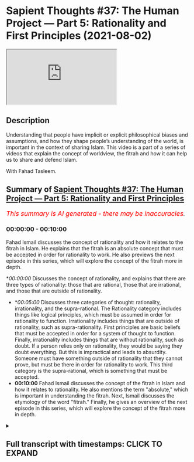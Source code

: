 # Sapient Thoughts #37: The Human Project — Part 5: Rationality and First Principles (2021-08-02)

<iframe loading='lazy' allow='autoplay' src='https://www.youtube.com/embed/KEWB4pjQFOg'></iframe>

## Description

Understanding that people have implicit or explicit philosophical biases and assumptions, and how they shape people’s understanding of the world, is important in the context of sharing Islam. This video is a part of a series of videos that explain the concept of worldview, the fitrah and how it can help us to share and defend Islam.

With Fahad Tasleem.

## Summary of [Sapient Thoughts #37: The Human Project — Part 5: Rationality and First Principles](https://www.youtube.com/watch?v=KEWB4pjQFOg)


*<span style="color:red; font-size:125%">This summary is AI generated - there may be inaccuracies</span>. [](/)*

### <a onclick="modifyYTiframeseektime('0')">00:00:00</a> - <a onclick="modifyYTiframeseektime('600')">00:10:00</a>

 Fahad Ismail discusses the concept of rationality and how it relates to the fitrah in Islam. He explains that the fitrah is an absolute concept that must be accepted in order for rationality to work. He also previews the next episode in this series, which will explore the concept of the fitrah more in depth.

**<a onclick="modifyYTiframeseektime('0')">00:00:00</a>* Discusses the concept of rationality, and explains that there are three types of rationality: those that are rational, those that are irrational, and those that are outside of rationality.
* **<a onclick="modifyYTiframeseektime('300')">00:05:00</a>* Discusses three categories of thought: rationality, irrationality, and the supra-rational. The Rationality category includes things like logical principles, which must be assumed in order for rationality to function. Irrationality includes things that are outside of rationality, such as supra-rationality. First principles are basic beliefs that must be accepted in order for a system of thought to function. Finally, irrationality includes things that are without rationality, such as doubt. If a person relies only on rationality, they would be saying they doubt everything. But this is impractical and leads to absurdity. Someone must have something outside of rationality that they cannot prove, but must be there in order for rationality to work. This third category is the supra-rational, which is something that must be accepted.
* **<a onclick="modifyYTiframeseektime('600')">00:10:00</a>**  Fahad Ismail discusses the concept of the fitrah in Islam and how it relates to rationality. He also mentions the term "absolute," which is important in understanding the fitrah. Next, Ismail discusses the etymology of the word "fitrah." Finally, he gives an overview of the next episode in this series, which will explore the concept of the fitrah more in depth.

<details><summary><h2>Full transcript with timestamps: CLICK TO EXPAND</h2></summary>

<a onclick="modifyYTiframeseektime('2')">0:00:02</a> [Music]  
<a onclick="modifyYTiframeseektime('14')">0:00:14</a> assalamualaikum  
<a onclick="modifyYTiframeseektime('16')">0:00:16</a> welcome to another episode of sapient  
<a onclick="modifyYTiframeseektime('18')">0:00:18</a> thoughts where we discuss theo  
<a onclick="modifyYTiframeseektime('20')">0:00:20</a> philosophical issues  
<a onclick="modifyYTiframeseektime('21')">0:00:21</a> where we give replies and answers to  
<a onclick="modifyYTiframeseektime('23')">0:00:23</a> contentions about islam  
<a onclick="modifyYTiframeseektime('25')">0:00:25</a> and where we provide a robust clear  
<a onclick="modifyYTiframeseektime('28')">0:00:28</a> unequivocal strong case  
<a onclick="modifyYTiframeseektime('31')">0:00:31</a> for the veracity of islam so in this  
<a onclick="modifyYTiframeseektime('34')">0:00:34</a> particular episode we are continuing  
<a onclick="modifyYTiframeseektime('36')">0:00:36</a> on this series that is related to or  
<a onclick="modifyYTiframeseektime('39')">0:00:39</a> talking about  
<a onclick="modifyYTiframeseektime('40')">0:00:40</a> world views and the fitra and up to this  
<a onclick="modifyYTiframeseektime('44')">0:00:44</a> point we have had a  
<a onclick="modifyYTiframeseektime('45')">0:00:45</a> quite a long extensive discussion about  
<a onclick="modifyYTiframeseektime('48')">0:00:48</a> world views  
<a onclick="modifyYTiframeseektime('49')">0:00:49</a> and we talked about its definition we  
<a onclick="modifyYTiframeseektime('51')">0:00:51</a> talked about you know the fact that  
<a onclick="modifyYTiframeseektime('52')">0:00:52</a> everyone has a world view  
<a onclick="modifyYTiframeseektime('54')">0:00:54</a> the implications of one's world view in  
<a onclick="modifyYTiframeseektime('56')">0:00:56</a> terms of you know one's opinions about  
<a onclick="modifyYTiframeseektime('58')">0:00:58</a> various things  
<a onclick="modifyYTiframeseektime('59')">0:00:59</a> answers to questions abortion euthanasia  
<a onclick="modifyYTiframeseektime('61')">0:01:01</a> whatever it might be  
<a onclick="modifyYTiframeseektime('62')">0:01:02</a> we talk about we talked about the main  
<a onclick="modifyYTiframeseektime('64')">0:01:04</a> components of a world view  
<a onclick="modifyYTiframeseektime('66')">0:01:06</a> everything from ontology and theology  
<a onclick="modifyYTiframeseektime('68')">0:01:08</a> all the way down to  
<a onclick="modifyYTiframeseektime('69')">0:01:09</a> aesthetics how one understands beauty or  
<a onclick="modifyYTiframeseektime('71')">0:01:11</a> what other results  
<a onclick="modifyYTiframeseektime('73')">0:01:13</a> a one's world view upon beauty  
<a onclick="modifyYTiframeseektime('76')">0:01:16</a> and so we also did a comparison  
<a onclick="modifyYTiframeseektime('79')">0:01:19</a> of the islamic worldview with the modern  
<a onclick="modifyYTiframeseektime('81')">0:01:21</a> world view and we spoke about that  
<a onclick="modifyYTiframeseektime('83')">0:01:23</a> extensively and in the last episode  
<a onclick="modifyYTiframeseektime('85')">0:01:25</a> we had ended off with the idea that  
<a onclick="modifyYTiframeseektime('88')">0:01:28</a> every world view  
<a onclick="modifyYTiframeseektime('90')">0:01:30</a> has axioms every worldview has basic  
<a onclick="modifyYTiframeseektime('93')">0:01:33</a> beliefs  
<a onclick="modifyYTiframeseektime('95')">0:01:35</a> now from that point someone may come now  
<a onclick="modifyYTiframeseektime('99')">0:01:39</a> especially if they understand a world  
<a onclick="modifyYTiframeseektime('101')">0:01:41</a> view or if they're  
<a onclick="modifyYTiframeseektime('102')">0:01:42</a> if they claim that they are coming from  
<a onclick="modifyYTiframeseektime('105')">0:01:45</a> a modern world view or a  
<a onclick="modifyYTiframeseektime('107')">0:01:47</a> you know or a scientific world view  
<a onclick="modifyYTiframeseektime('110')">0:01:50</a> whatever it might be  
<a onclick="modifyYTiframeseektime('111')">0:01:51</a> they may make a certain claim they may  
<a onclick="modifyYTiframeseektime('112')">0:01:52</a> say look my  
<a onclick="modifyYTiframeseektime('114')">0:01:54</a> world view the world view that i adopt  
<a onclick="modifyYTiframeseektime('117')">0:01:57</a> is based upon  
<a onclick="modifyYTiframeseektime('119')">0:01:59</a> rationality and not fairy tales because  
<a onclick="modifyYTiframeseektime('122')">0:02:02</a> you have a religion you believe in a  
<a onclick="modifyYTiframeseektime('124')">0:02:04</a> supernatural  
<a onclick="modifyYTiframeseektime('125')">0:02:05</a> you believe in a supernatural reality  
<a onclick="modifyYTiframeseektime('127')">0:02:07</a> you believe in a god and so on and so  
<a onclick="modifyYTiframeseektime('129')">0:02:09</a> forth with all of these  
<a onclick="modifyYTiframeseektime('130')">0:02:10</a> you know things my role my worldview is  
<a onclick="modifyYTiframeseektime('133')">0:02:13</a> based on rationality unlike your  
<a onclick="modifyYTiframeseektime('134')">0:02:14</a> worldview which is based on  
<a onclick="modifyYTiframeseektime('136')">0:02:16</a> just fairy tales now it's interesting  
<a onclick="modifyYTiframeseektime('138')">0:02:18</a> contention  
<a onclick="modifyYTiframeseektime('139')">0:02:19</a> but it's very important to now if that's  
<a onclick="modifyYTiframeseektime('141')">0:02:21</a> the claim that my world views based on  
<a onclick="modifyYTiframeseektime('143')">0:02:23</a> rationality  
<a onclick="modifyYTiframeseektime('144')">0:02:24</a> to break this down a little further and  
<a onclick="modifyYTiframeseektime('146')">0:02:26</a> understand  
<a onclick="modifyYTiframeseektime('148')">0:02:28</a> rationality and its limits and to  
<a onclick="modifyYTiframeseektime('150')">0:02:30</a> understand rationality in a broader  
<a onclick="modifyYTiframeseektime('152')">0:02:32</a> perspective where we incorporate the  
<a onclick="modifyYTiframeseektime('154')">0:02:34</a> idea of axioms  
<a onclick="modifyYTiframeseektime('155')">0:02:35</a> to truly understand what rationality is  
<a onclick="modifyYTiframeseektime('159')">0:02:39</a> what are its limits and you know how do  
<a onclick="modifyYTiframeseektime('161')">0:02:41</a> we move forward in this area so  
<a onclick="modifyYTiframeseektime('163')">0:02:43</a> most people when they think of  
<a onclick="modifyYTiframeseektime('166')">0:02:46</a> rationality  
<a onclick="modifyYTiframeseektime('167')">0:02:47</a> and perhaps if they haven't thought  
<a onclick="modifyYTiframeseektime('168')">0:02:48</a> about it too deeply they basically  
<a onclick="modifyYTiframeseektime('171')">0:02:51</a> bifurcate rationality in the sense that  
<a onclick="modifyYTiframeseektime('173')">0:02:53</a> they say there are things that are  
<a onclick="modifyYTiframeseektime('174')">0:02:54</a> rational  
<a onclick="modifyYTiframeseektime('175')">0:02:55</a> and there are things that are irrational  
<a onclick="modifyYTiframeseektime('177')">0:02:57</a> so a simple rational statement is  
<a onclick="modifyYTiframeseektime('179')">0:02:59</a> i am fahad an irrational statement is  
<a onclick="modifyYTiframeseektime('182')">0:03:02</a> if i said i am a married bachelor  
<a onclick="modifyYTiframeseektime('186')">0:03:06</a> now simple rational statements pretty  
<a onclick="modifyYTiframeseektime('188')">0:03:08</a> straightforward it's logical  
<a onclick="modifyYTiframeseektime('190')">0:03:10</a> an irrational statement like i am a  
<a onclick="modifyYTiframeseektime('191')">0:03:11</a> married bachelor well it's illogical  
<a onclick="modifyYTiframeseektime('194')">0:03:14</a> why well because someone who is a  
<a onclick="modifyYTiframeseektime('196')">0:03:16</a> bachelor  
<a onclick="modifyYTiframeseektime('197')">0:03:17</a> is not married and someone who's married  
<a onclick="modifyYTiframeseektime('199')">0:03:19</a> has ceased to be a bachelor in other  
<a onclick="modifyYTiframeseektime('201')">0:03:21</a> words  
<a onclick="modifyYTiframeseektime('202')">0:03:22</a> they by definition are mutually  
<a onclick="modifyYTiframeseektime('204')">0:03:24</a> exclusive  
<a onclick="modifyYTiframeseektime('206')">0:03:26</a> right so you cannot be a bachelor and be  
<a onclick="modifyYTiframeseektime('208')">0:03:28</a> married at the same time  
<a onclick="modifyYTiframeseektime('209')">0:03:29</a> now that seems irrational and seems  
<a onclick="modifyYTiframeseektime('212')">0:03:32</a> illogical  
<a onclick="modifyYTiframeseektime('213')">0:03:33</a> and it goes against the logical  
<a onclick="modifyYTiframeseektime('215')">0:03:35</a> principle of mutual exclusivity  
<a onclick="modifyYTiframeseektime('218')">0:03:38</a> now imagine that you came to me and you  
<a onclick="modifyYTiframeseektime('220')">0:03:40</a> said fahad  
<a onclick="modifyYTiframeseektime('221')">0:03:41</a> you can't be a married bachelor that's  
<a onclick="modifyYTiframeseektime('223')">0:03:43</a> that's that's  
<a onclick="modifyYTiframeseektime('224')">0:03:44</a> illogical that's irrational and i was  
<a onclick="modifyYTiframeseektime('227')">0:03:47</a> very stubborn and i was very obstinate i  
<a onclick="modifyYTiframeseektime('229')">0:03:49</a> said well you know what  
<a onclick="modifyYTiframeseektime('230')">0:03:50</a> i am a married bachelor i don't care  
<a onclick="modifyYTiframeseektime('232')">0:03:52</a> what you say prove to me  
<a onclick="modifyYTiframeseektime('235')">0:03:55</a> that i can't be a mad bachelor now you  
<a onclick="modifyYTiframeseektime('237')">0:03:57</a> might say well  
<a onclick="modifyYTiframeseektime('238')">0:03:58</a> that's very easy because a married  
<a onclick="modifyYTiframeseektime('240')">0:04:00</a> bachelor goes against the  
<a onclick="modifyYTiframeseektime('242')">0:04:02</a> logical principle of mutual exclusivity  
<a onclick="modifyYTiframeseektime('246')">0:04:06</a> you cannot be something and not be  
<a onclick="modifyYTiframeseektime('247')">0:04:07</a> something at the same time i can't be  
<a onclick="modifyYTiframeseektime('248')">0:04:08</a> fahad and not fahad at the same time  
<a onclick="modifyYTiframeseektime('250')">0:04:10</a> simple principle but then i i  
<a onclick="modifyYTiframeseektime('254')">0:04:14</a> respond i said you know what prove to me  
<a onclick="modifyYTiframeseektime('257')">0:04:17</a> that the principle is true  
<a onclick="modifyYTiframeseektime('260')">0:04:20</a> you see the principle is accepted  
<a onclick="modifyYTiframeseektime('263')">0:04:23</a> you start with the principle and then  
<a onclick="modifyYTiframeseektime('265')">0:04:25</a> you move forward  
<a onclick="modifyYTiframeseektime('266')">0:04:26</a> but you do not prove the principle and  
<a onclick="modifyYTiframeseektime('269')">0:04:29</a> so  
<a onclick="modifyYTiframeseektime('270')">0:04:30</a> in reality you can say rationality can  
<a onclick="modifyYTiframeseektime('272')">0:04:32</a> be divided into three  
<a onclick="modifyYTiframeseektime('274')">0:04:34</a> not just not bifurcated into two but  
<a onclick="modifyYTiframeseektime('276')">0:04:36</a> rather there's three categories of  
<a onclick="modifyYTiframeseektime('277')">0:04:37</a> rationality  
<a onclick="modifyYTiframeseektime('278')">0:04:38</a> you have those things those ideas and  
<a onclick="modifyYTiframeseektime('280')">0:04:40</a> statements that are rational  
<a onclick="modifyYTiframeseektime('282')">0:04:42</a> i am fahad you have those statements and  
<a onclick="modifyYTiframeseektime('284')">0:04:44</a> ideas that are irrational  
<a onclick="modifyYTiframeseektime('285')">0:04:45</a> things like i'm a married bachelor you  
<a onclick="modifyYTiframeseektime('287')">0:04:47</a> know that looks like a square circle  
<a onclick="modifyYTiframeseektime('289')">0:04:49</a> whatever it might be but then you have  
<a onclick="modifyYTiframeseektime('292')">0:04:52</a> those concepts and ideas or those  
<a onclick="modifyYTiframeseektime('294')">0:04:54</a> those concepts ideas that are outside of  
<a onclick="modifyYTiframeseektime('297')">0:04:57</a> rationality  
<a onclick="modifyYTiframeseektime('299')">0:04:59</a> that they they're outside of rationality  
<a onclick="modifyYTiframeseektime('301')">0:05:01</a> meaning  
<a onclick="modifyYTiframeseektime('302')">0:05:02</a> they cannot be proven but  
<a onclick="modifyYTiframeseektime('305')">0:05:05</a> they must be there in order for  
<a onclick="modifyYTiframeseektime('307')">0:05:07</a> rationality itself to function  
<a onclick="modifyYTiframeseektime('309')">0:05:09</a> like logical principles this third  
<a onclick="modifyYTiframeseektime('311')">0:05:11</a> category that's outside of rationality  
<a onclick="modifyYTiframeseektime('313')">0:05:13</a> we can say it's  
<a onclick="modifyYTiframeseektime('314')">0:05:14</a> supra-rational now this  
<a onclick="modifyYTiframeseektime('317')">0:05:17</a> idea of the supra-rational in the  
<a onclick="modifyYTiframeseektime('320')">0:05:20</a> islamic framework in the islamic  
<a onclick="modifyYTiframeseektime('323')">0:05:23</a> paradigm or islamic  
<a onclick="modifyYTiframeseektime('324')">0:05:24</a> world view the term that we can apply  
<a onclick="modifyYTiframeseektime('327')">0:05:27</a> in just in a general sense would be the  
<a onclick="modifyYTiframeseektime('330')">0:05:30</a> term  
<a onclick="modifyYTiframeseektime('330')">0:05:30</a> fitra that which is outside of  
<a onclick="modifyYTiframeseektime('333')">0:05:33</a> rationality and without that  
<a onclick="modifyYTiframeseektime('335')">0:05:35</a> rationality breaks down so you have the  
<a onclick="modifyYTiframeseektime('337')">0:05:37</a> super rational  
<a onclick="modifyYTiframeseektime('339')">0:05:39</a> a concept like rationality that's what  
<a onclick="modifyYTiframeseektime('340')">0:05:40</a> we call or  
<a onclick="modifyYTiframeseektime('342')">0:05:42</a> that which is irrational whatever it  
<a onclick="modifyYTiframeseektime('345')">0:05:45</a> might be but  
<a onclick="modifyYTiframeseektime('346')">0:05:46</a> you understand the point that there are  
<a onclick="modifyYTiframeseektime('348')">0:05:48</a> three categories you can say  
<a onclick="modifyYTiframeseektime('350')">0:05:50</a> irrationality  
<a onclick="modifyYTiframeseektime('351')">0:05:51</a> so therefore you have that which is  
<a onclick="modifyYTiframeseektime('354')">0:05:54</a> super irrational that which is outside  
<a onclick="modifyYTiframeseektime('355')">0:05:55</a> of rationality  
<a onclick="modifyYTiframeseektime('356')">0:05:56</a> something that you assume that you  
<a onclick="modifyYTiframeseektime('358')">0:05:58</a> cannot prove but you must start in order  
<a onclick="modifyYTiframeseektime('360')">0:06:00</a> for rationale to work  
<a onclick="modifyYTiframeseektime('361')">0:06:01</a> things like logical principles then you  
<a onclick="modifyYTiframeseektime('363')">0:06:03</a> have rationality and then you have  
<a onclick="modifyYTiframeseektime('364')">0:06:04</a> irrationality  
<a onclick="modifyYTiframeseektime('366')">0:06:06</a> now to kind of expand this out a little  
<a onclick="modifyYTiframeseektime('368')">0:06:08</a> bit more  
<a onclick="modifyYTiframeseektime('369')">0:06:09</a> this concept of the supra rational is  
<a onclick="modifyYTiframeseektime('372')">0:06:12</a> something that must be accepted there is  
<a onclick="modifyYTiframeseektime('376')">0:06:16</a> no system of thought that  
<a onclick="modifyYTiframeseektime('379')">0:06:19</a> can be devoid of the super rational or  
<a onclick="modifyYTiframeseektime('382')">0:06:22</a> can be devoid of let's say  
<a onclick="modifyYTiframeseektime('384')">0:06:24</a> those things we call axioms basic  
<a onclick="modifyYTiframeseektime('387')">0:06:27</a> beliefs  
<a onclick="modifyYTiframeseektime('388')">0:06:28</a> first principles all of those are  
<a onclick="modifyYTiframeseektime('391')">0:06:31</a> referring to  
<a onclick="modifyYTiframeseektime('392')">0:06:32</a> those that starting point that you must  
<a onclick="modifyYTiframeseektime('395')">0:06:35</a> assume  
<a onclick="modifyYTiframeseektime('395')">0:06:35</a> that you cannot prove now what if  
<a onclick="modifyYTiframeseektime('397')">0:06:37</a> someone says and they were obstinate and  
<a onclick="modifyYTiframeseektime('399')">0:06:39</a> they said well  
<a onclick="modifyYTiframeseektime('400')">0:06:40</a> i only believe in rationality i don't  
<a onclick="modifyYTiframeseektime('402')">0:06:42</a> have to buy into that whole  
<a onclick="modifyYTiframeseektime('403')">0:06:43</a> axioms axiomatic truths whatever it  
<a onclick="modifyYTiframeseektime('406')">0:06:46</a> might be  
<a onclick="modifyYTiframeseektime('407')">0:06:47</a> i just rely on my rationality  
<a onclick="modifyYTiframeseektime('410')">0:06:50</a> this can be this is a major problem  
<a onclick="modifyYTiframeseektime('413')">0:06:53</a> because  
<a onclick="modifyYTiframeseektime('414')">0:06:54</a> if you rely only on rationality you then  
<a onclick="modifyYTiframeseektime('416')">0:06:56</a> would  
<a onclick="modifyYTiframeseektime('417')">0:06:57</a> basically be saying i need proof for  
<a onclick="modifyYTiframeseektime('420')">0:07:00</a> anything that's stated the problem is  
<a onclick="modifyYTiframeseektime('424')">0:07:04</a> if you need proof for every single thing  
<a onclick="modifyYTiframeseektime('426')">0:07:06</a> that's ever stated every single thing  
<a onclick="modifyYTiframeseektime('427')">0:07:07</a> that you believe  
<a onclick="modifyYTiframeseektime('429')">0:07:09</a> that means you need proof add infinitum  
<a onclick="modifyYTiframeseektime('432')">0:07:12</a> in a sense it's like saying i doubt  
<a onclick="modifyYTiframeseektime('434')">0:07:14</a> everything  
<a onclick="modifyYTiframeseektime('436')">0:07:16</a> because the reality is there is no  
<a onclick="modifyYTiframeseektime('438')">0:07:18</a> theorem that can be internally defended  
<a onclick="modifyYTiframeseektime('440')">0:07:20</a> you can't say because this because it's  
<a onclick="modifyYTiframeseektime('442')">0:07:22</a> because this forever let me give an  
<a onclick="modifyYTiframeseektime('444')">0:07:24</a> example to drive the point home  
<a onclick="modifyYTiframeseektime('445')">0:07:25</a> imagine now my son comes into the  
<a onclick="modifyYTiframeseektime('447')">0:07:27</a> kitchen  
<a onclick="modifyYTiframeseektime('449')">0:07:29</a> and he takes out the knife from the  
<a onclick="modifyYTiframeseektime('450')">0:07:30</a> drawer and i say to him  
<a onclick="modifyYTiframeseektime('452')">0:07:32</a> look you've got to put the knife away  
<a onclick="modifyYTiframeseektime('454')">0:07:34</a> man he says why he said well the knife  
<a onclick="modifyYTiframeseektime('456')">0:07:36</a> is sharp  
<a onclick="modifyYTiframeseektime('457')">0:07:37</a> they can cut you he says why i said well  
<a onclick="modifyYTiframeseektime('459')">0:07:39</a> the knife is sharp and that's why i  
<a onclick="modifyYTiframeseektime('460')">0:07:40</a> would cut you says well why  
<a onclick="modifyYTiframeseektime('462')">0:07:42</a> i say well because the manufacturer made  
<a onclick="modifyYTiframeseektime('463')">0:07:43</a> it that way he says why  
<a onclick="modifyYTiframeseektime('465')">0:07:45</a> now notice he's demanding a proof for  
<a onclick="modifyYTiframeseektime('467')">0:07:47</a> all these a reason  
<a onclick="modifyYTiframeseektime('468')">0:07:48</a> why i need some sort of proof i need i  
<a onclick="modifyYTiframeseektime('470')">0:07:50</a> need a solid reason for this  
<a onclick="modifyYTiframeseektime('471')">0:07:51</a> why well because the knife is sharp it's  
<a onclick="modifyYTiframeseektime('474')">0:07:54</a> manufactured like that  
<a onclick="modifyYTiframeseektime('475')">0:07:55</a> he says why i say well because the  
<a onclick="modifyYTiframeseektime('478')">0:07:58</a> manufacturer made it that way well why  
<a onclick="modifyYTiframeseektime('480')">0:08:00</a> well because we need knives to like cut  
<a onclick="modifyYTiframeseektime('482')">0:08:02</a> things like fruit  
<a onclick="modifyYTiframeseektime('484')">0:08:04</a> he said why well because fruit has a  
<a onclick="modifyYTiframeseektime('486')">0:08:06</a> certain  
<a onclick="modifyYTiframeseektime('487')">0:08:07</a> uh you know has a certain utility when  
<a onclick="modifyYTiframeseektime('489')">0:08:09</a> it comes to being cut  
<a onclick="modifyYTiframeseektime('490')">0:08:10</a> it's easier to eat he says why you can  
<a onclick="modifyYTiframeseektime('493')">0:08:13</a> understand that at a certain point i  
<a onclick="modifyYTiframeseektime('494')">0:08:14</a> would say  
<a onclick="modifyYTiframeseektime('495')">0:08:15</a> because i said so that's why because  
<a onclick="modifyYTiframeseektime('498')">0:08:18</a> there's no theorem that is infinitely  
<a onclick="modifyYTiframeseektime('499')">0:08:19</a> defendable you can't say because this  
<a onclick="modifyYTiframeseektime('501')">0:08:21</a> because it's because this  
<a onclick="modifyYTiframeseektime('502')">0:08:22</a> if someone makes the claim that  
<a onclick="modifyYTiframeseektime('505')">0:08:25</a> everything can be proven rationally and  
<a onclick="modifyYTiframeseektime('507')">0:08:27</a> i will only deal with  
<a onclick="modifyYTiframeseektime('509')">0:08:29</a> the rational not the super rational not  
<a onclick="modifyYTiframeseektime('510')">0:08:30</a> axioms axiomatic truths  
<a onclick="modifyYTiframeseektime('513')">0:08:33</a> then this person is in trouble because  
<a onclick="modifyYTiframeseektime('514')">0:08:34</a> in essence what they're saying is that i  
<a onclick="modifyYTiframeseektime('516')">0:08:36</a> doubt everything  
<a onclick="modifyYTiframeseektime('518')">0:08:38</a> but why is this person in trouble  
<a onclick="modifyYTiframeseektime('519')">0:08:39</a> because if you say you doubt  
<a onclick="modifyYTiframeseektime('521')">0:08:41</a> everything you have to doubt your doubt  
<a onclick="modifyYTiframeseektime('525')">0:08:45</a> which leaves you intellectually  
<a onclick="modifyYTiframeseektime('526')">0:08:46</a> paralyzed now the reality is  
<a onclick="modifyYTiframeseektime('529')">0:08:49</a> this type of extreme skepticism it's not  
<a onclick="modifyYTiframeseektime('532')">0:08:52</a> practical either  
<a onclick="modifyYTiframeseektime('533')">0:08:53</a> imagine now you get a call and you have  
<a onclick="modifyYTiframeseektime('536')">0:08:56</a> this sort of doubting everything in  
<a onclick="modifyYTiframeseektime('537')">0:08:57</a> doubt and doubt at infinitum  
<a onclick="modifyYTiframeseektime('539')">0:08:59</a> and you just doubt everything well how  
<a onclick="modifyYTiframeseektime('541')">0:09:01</a> could you possibly function imagine  
<a onclick="modifyYTiframeseektime('543')">0:09:03</a> imagine you get a call and the and your  
<a onclick="modifyYTiframeseektime('545')">0:09:05</a> phone says  
<a onclick="modifyYTiframeseektime('546')">0:09:06</a> uh mom and you pick up your phone and  
<a onclick="modifyYTiframeseektime('549')">0:09:09</a> you say well first of all you'd be like  
<a onclick="modifyYTiframeseektime('550')">0:09:10</a> wait a minute  
<a onclick="modifyYTiframeseektime('550')">0:09:10</a> is that my mom how do i know it's my mom  
<a onclick="modifyYTiframeseektime('553')">0:09:13</a> uh it says mom  
<a onclick="modifyYTiframeseektime('554')">0:09:14</a> how can i trust the phone how do i know  
<a onclick="modifyYTiframeseektime('556')">0:09:16</a> the phone is real how do i know the  
<a onclick="modifyYTiframeseektime('557')">0:09:17</a> phone is actually functional  
<a onclick="modifyYTiframeseektime('558')">0:09:18</a> and then let's say somehow you pick up  
<a onclick="modifyYTiframeseektime('560')">0:09:20</a> the phone hello and it's your let's  
<a onclick="modifyYTiframeseektime('562')">0:09:22</a> let's say it's your mom's voice then you  
<a onclick="modifyYTiframeseektime('563')">0:09:23</a> say wait a minute is that my mom  
<a onclick="modifyYTiframeseektime('565')">0:09:25</a> how do i know it's my mom i have to  
<a onclick="modifyYTiframeseektime('567')">0:09:27</a> doubt that it's my mom and so on and so  
<a onclick="modifyYTiframeseektime('569')">0:09:29</a> forth and your mom says well could you  
<a onclick="modifyYTiframeseektime('570')">0:09:30</a> please come  
<a onclick="modifyYTiframeseektime('570')">0:09:30</a> i got a flat tire i need your help and  
<a onclick="modifyYTiframeseektime('572')">0:09:32</a> say well i'm not sure i doubt  
<a onclick="modifyYTiframeseektime('575')">0:09:35</a> you understand that this gets into  
<a onclick="modifyYTiframeseektime('577')">0:09:37</a> absurdity  
<a onclick="modifyYTiframeseektime('578')">0:09:38</a> no one lives like that and so by  
<a onclick="modifyYTiframeseektime('580')">0:09:40</a> necessity you have to have  
<a onclick="modifyYTiframeseektime('582')">0:09:42</a> something that's outside of rationality  
<a onclick="modifyYTiframeseektime('585')">0:09:45</a> that you cannot prove but must be there  
<a onclick="modifyYTiframeseektime('588')">0:09:48</a> in order for rationality to work  
<a onclick="modifyYTiframeseektime('590')">0:09:50</a> and someone gave a very interesting way  
<a onclick="modifyYTiframeseektime('592')">0:09:52</a> a very interesting  
<a onclick="modifyYTiframeseektime('593')">0:09:53</a> conceptual way of understanding this  
<a onclick="modifyYTiframeseektime('596')">0:09:56</a> that is by comparing it to  
<a onclick="modifyYTiframeseektime('597')">0:09:57</a> a solvent and imagine someone coming and  
<a onclick="modifyYTiframeseektime('600')">0:10:00</a> saying i have this great solvent  
<a onclick="modifyYTiframeseektime('602')">0:10:02</a> and it can dissolve anything  
<a onclick="modifyYTiframeseektime('606')">0:10:06</a> now that's like a person saying i can  
<a onclick="modifyYTiframeseektime('608')">0:10:08</a> rationally prove  
<a onclick="modifyYTiframeseektime('610')">0:10:10</a> anything i don't need axioms i don't  
<a onclick="modifyYTiframeseektime('612')">0:10:12</a> need this concept of that which is  
<a onclick="modifyYTiframeseektime('613')">0:10:13</a> outside the right the supra rational  
<a onclick="modifyYTiframeseektime('616')">0:10:16</a> now if someone came to you and said this  
<a onclick="modifyYTiframeseektime('619')">0:10:19</a> that i have  
<a onclick="modifyYTiframeseektime('620')">0:10:20</a> this you know solvent that can dissolve  
<a onclick="modifyYTiframeseektime('622')">0:10:22</a> anything  
<a onclick="modifyYTiframeseektime('624')">0:10:24</a> you want to ask them what bottle will  
<a onclick="modifyYTiframeseektime('626')">0:10:26</a> you keep it in  
<a onclick="modifyYTiframeseektime('629')">0:10:29</a> so you see the rationale rationality  
<a onclick="modifyYTiframeseektime('632')">0:10:32</a> is a great solvent but you still need a  
<a onclick="modifyYTiframeseektime('634')">0:10:34</a> bottle to keep it in  
<a onclick="modifyYTiframeseektime('635')">0:10:35</a> right and that's where the term ab  
<a onclick="modifyYTiframeseektime('637')">0:10:37</a> solute comes  
<a onclick="modifyYTiframeseektime('639')">0:10:39</a> absolute right that which is not  
<a onclick="modifyYTiframeseektime('641')">0:10:41</a> solvable that was not soluble that was  
<a onclick="modifyYTiframeseektime('643')">0:10:43</a> not solvable  
<a onclick="modifyYTiframeseektime('644')">0:10:44</a> you can't solve it and so you need an  
<a onclick="modifyYTiframeseektime('646')">0:10:46</a> absolute  
<a onclick="modifyYTiframeseektime('648')">0:10:48</a> so you need so you might have the  
<a onclick="modifyYTiframeseektime('649')">0:10:49</a> absolute solvent to dissolve anything  
<a onclick="modifyYTiframeseektime('651')">0:10:51</a> but the problem is you still need a  
<a onclick="modifyYTiframeseektime('652')">0:10:52</a> bottle keep it in  
<a onclick="modifyYTiframeseektime('653')">0:10:53</a> so therefore what we can see is that  
<a onclick="modifyYTiframeseektime('655')">0:10:55</a> rationality  
<a onclick="modifyYTiframeseektime('657')">0:10:57</a> you know needs something outside of  
<a onclick="modifyYTiframeseektime('659')">0:10:59</a> itself  
<a onclick="modifyYTiframeseektime('660')">0:11:00</a> from from when we look at when we apply  
<a onclick="modifyYTiframeseektime('663')">0:11:03</a> islamic parlance  
<a onclick="modifyYTiframeseektime('664')">0:11:04</a> to these concepts of the super rational  
<a onclick="modifyYTiframeseektime('666')">0:11:06</a> the rational  
<a onclick="modifyYTiframeseektime('667')">0:11:07</a> and the irrational i mentioned earlier  
<a onclick="modifyYTiframeseektime('669')">0:11:09</a> that the super rational can be  
<a onclick="modifyYTiframeseektime('671')">0:11:11</a> can be roughly equated to what we call  
<a onclick="modifyYTiframeseektime('674')">0:11:14</a> the fitrah  
<a onclick="modifyYTiframeseektime('675')">0:11:15</a> and of course there are other elements  
<a onclick="modifyYTiframeseektime('677')">0:11:17</a> of the fitrah so for instance  
<a onclick="modifyYTiframeseektime('678')">0:11:18</a> aesthetic tastes are part of the fitrah  
<a onclick="modifyYTiframeseektime('681')">0:11:21</a> certain types of smells  
<a onclick="modifyYTiframeseektime('683')">0:11:23</a> are part of the fitrah your ability to  
<a onclick="modifyYTiframeseektime('686')">0:11:26</a> appreciate let's say beautiful poetry  
<a onclick="modifyYTiframeseektime('687')">0:11:27</a> again aesthetic taste  
<a onclick="modifyYTiframeseektime('688')">0:11:28</a> are part of the fitra and you can you  
<a onclick="modifyYTiframeseektime('690')">0:11:30</a> can imagine how this would work  
<a onclick="modifyYTiframeseektime('692')">0:11:32</a> like if you go out to see a beautiful  
<a onclick="modifyYTiframeseektime('694')">0:11:34</a> sunset with your spouse  
<a onclick="modifyYTiframeseektime('696')">0:11:36</a> or your significant other and you look  
<a onclick="modifyYTiframeseektime('698')">0:11:38</a> at the sunset you say wow that's  
<a onclick="modifyYTiframeseektime('699')">0:11:39</a> beautiful  
<a onclick="modifyYTiframeseektime('700')">0:11:40</a> and your significant other says that's  
<a onclick="modifyYTiframeseektime('702')">0:11:42</a> ugly  
<a onclick="modifyYTiframeseektime('703')">0:11:43</a> prove to me rationally that that's  
<a onclick="modifyYTiframeseektime('705')">0:11:45</a> beautiful  
<a onclick="modifyYTiframeseektime('706')">0:11:46</a> again you're really there's nowhere to  
<a onclick="modifyYTiframeseektime('708')">0:11:48</a> go so  
<a onclick="modifyYTiframeseektime('710')">0:11:50</a> in this particular episode we have so  
<a onclick="modifyYTiframeseektime('712')">0:11:52</a> far discussed  
<a onclick="modifyYTiframeseektime('713')">0:11:53</a> the idea of the super rational and we  
<a onclick="modifyYTiframeseektime('716')">0:11:56</a> have touched upon  
<a onclick="modifyYTiframeseektime('717')">0:11:57</a> the concept of the fitrah we're starting  
<a onclick="modifyYTiframeseektime('719')">0:11:59</a> this discussion on the fitrah  
<a onclick="modifyYTiframeseektime('721')">0:12:01</a> in the next episode we're going to be  
<a onclick="modifyYTiframeseektime('723')">0:12:03</a> taking a deeper dive into the concept of  
<a onclick="modifyYTiframeseektime('725')">0:12:05</a> the fitrah from the islamic worldview  
<a onclick="modifyYTiframeseektime('727')">0:12:07</a> and again just to understand where we're  
<a onclick="modifyYTiframeseektime('730')">0:12:10</a> going  
<a onclick="modifyYTiframeseektime('730')">0:12:10</a> we understand that we are trying to now  
<a onclick="modifyYTiframeseektime('733')">0:12:13</a> look at  
<a onclick="modifyYTiframeseektime('734')">0:12:14</a> what are the axioms or the first  
<a onclick="modifyYTiframeseektime('736')">0:12:16</a> principles within the islamic framework  
<a onclick="modifyYTiframeseektime('739')">0:12:19</a> and we said that that those first  
<a onclick="modifyYTiframeseektime('740')">0:12:20</a> principles is what we call  
<a onclick="modifyYTiframeseektime('743')">0:12:23</a> the fitrah or they're part of the fitrah  
<a onclick="modifyYTiframeseektime('745')">0:12:25</a> in the next episode we're going to look  
<a onclick="modifyYTiframeseektime('747')">0:12:27</a> at  
<a onclick="modifyYTiframeseektime('747')">0:12:27</a> what exactly is the fitra how do we  
<a onclick="modifyYTiframeseektime('749')">0:12:29</a> understand the fitrah  
<a onclick="modifyYTiframeseektime('751')">0:12:31</a> from the islamic paradigm and we'll take  
<a onclick="modifyYTiframeseektime('754')">0:12:34</a> a deeper dive into  
<a onclick="modifyYTiframeseektime('755')">0:12:35</a> the etymology of the word and so on and  
<a onclick="modifyYTiframeseektime('758')">0:12:38</a> so forth to give a deeper understanding  
<a onclick="modifyYTiframeseektime('759')">0:12:39</a> of what the fitrah is  
<a onclick="modifyYTiframeseektime('761')">0:12:41</a> from the islamic paradigm so until then  
<a onclick="modifyYTiframeseektime('764')">0:12:44</a> this is fahad islam  
<a onclick="modifyYTiframeseektime('765')">0:12:45</a> and these are sapient thoughts  
<a onclick="modifyYTiframeseektime('774')">0:12:54</a> all right  
</details>